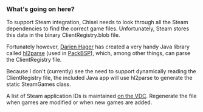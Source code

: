 ### What's going on here?

To support Steam integration, Chisel needs to look through all the Steam dependencies to find the correct game files. Unfortunately, Steam stores this data in the binary ClientRegistry.blob file. 

Fortunately however, [Darien Hager][1] has created a very handy Java library called [hl2parse][2] (used in [PackBSP][3]), which, among other things, can parse the ClientRegistry file.

Because I don't (currently) see the need to support dynamically reading the ClientRegistry file, the included Java app will use hl2parse to generate the static SteamGames class.

A list of Steam application IDs is maintained [on the VDC][4]. Regenerate the file when games are modified or when new games are added.

[1]: http://technofovea.com/
[2]: https://github.com/DHager/hl2parse
[3]: https://github.com/DHager/packbsp
[4]: http://developer.valvesoftware.com/wiki/Steam_Application_IDs